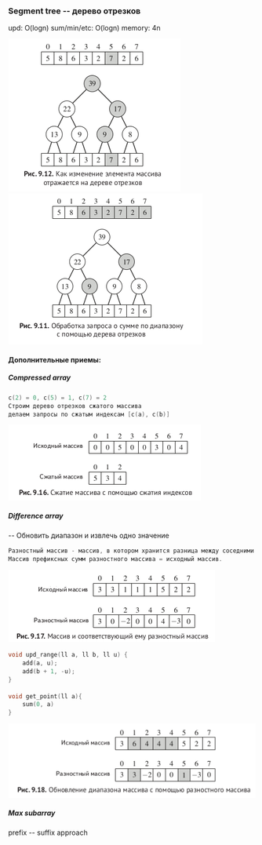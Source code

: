 ### Segment tree -- дерево отрезков

upd: O(logn)
sum/min/etc: O(logn)
memory: 4n

![](img/add.png)
![](img/sum.png)

#### Дополнительные приемы:


##### Compressed array

```c++
c(2) = 0, c(5) = 1, c(7) = 2
Строим дерево отрезков сжатого массива
делаем запросы по сжатым индексам [c(a), c(b)]
```

![](img/compressed_arr.png)

##### Difference array

-- Обновить диапазон и извлечь одно значение

```c++
Разностный массив - массив, в котором хранится разница между соседними элементами.
Массив префиксных сумм разностного массива = исходный массив.
```

![](img/diff_arr.png)

```c++
void upd_range(ll a, ll b, ll u) {
    add(a, u);
    add(b + 1, -u);
}

void get_point(ll a){
    sum(0, a)
}
```

![](img/diff_arr_add.png)


##### Max subarray

prefix -- suffix approach 